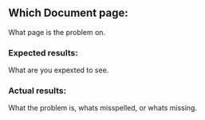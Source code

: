 
## Which Document page:

What page is the problem on.


### Expected results:

What are you expexted to see.


### Actual results:

What the problem is, whats misspelled, or whats missing.

